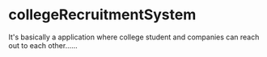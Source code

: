# collegeRecruitmentSystem
It's basically a application where college student and companies can reach out to each other......
